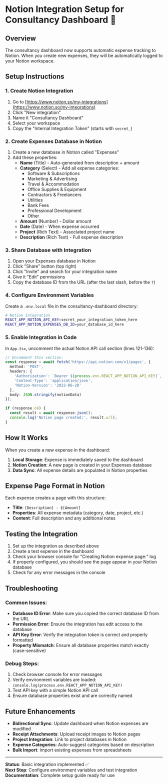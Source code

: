 # Notion Integration Setup for Consultancy Dashboard 📝

## Overview
The consultancy dashboard now supports automatic expense tracking to Notion. When you create new expenses, they will be automatically logged to your Notion workspace.

## Setup Instructions

### 1. Create Notion Integration
1. Go to [https://www.notion.so/my-integrations](https://www.notion.so/my-integrations)
2. Click "New integration"
3. Name it "Consultancy Dashboard"
4. Select your workspace
5. Copy the "Internal Integration Token" (starts with `secret_`)

### 2. Create Expenses Database in Notion
1. Create a new database in Notion called "Expenses"
2. Add these properties:
   - **Name** (Title) - Auto-generated from description + amount
   - **Category** (Select) - Add all expense categories:
     - Software & Subscriptions
     - Marketing & Advertising  
     - Travel & Accommodation
     - Office Supplies & Equipment
     - Contractors & Freelancers
     - Utilities
     - Bank Fees
     - Professional Development
     - Other
   - **Amount** (Number) - Dollar amount
   - **Date** (Date) - When expense occurred
   - **Project** (Rich Text) - Associated project name
   - **Description** (Rich Text) - Full expense description

### 3. Share Database with Integration
1. Open your Expenses database in Notion
2. Click "Share" button (top right)
3. Click "Invite" and search for your integration name
4. Give it "Edit" permissions
5. Copy the database ID from the URL (after the last slash, before the `?`)

### 4. Configure Environment Variables
Create a `.env.local` file in the consultancy-dashboard directory:

```bash
# Notion Integration
REACT_APP_NOTION_API_KEY=secret_your_integration_token_here
REACT_APP_NOTION_EXPENSES_DB_ID=your_database_id_here
```

### 5. Enable Integration in Code
In `App.tsx`, uncomment the actual Notion API call section (lines 121-136):

```typescript
// Uncomment this section:
const response = await fetch('https://api.notion.com/v1/pages', {
  method: 'POST',
  headers: {
    'Authorization': `Bearer ${process.env.REACT_APP_NOTION_API_KEY}`,
    'Content-Type': 'application/json',
    'Notion-Version': '2022-06-28'
  },
  body: JSON.stringify(notionData)
});

if (response.ok) {
  const result = await response.json();
  console.log('Notion page created:', result.url);
}
```

## How It Works

When you create a new expense in the dashboard:

1. **Local Storage**: Expense is immediately saved to the dashboard
2. **Notion Creation**: A new page is created in your Expenses database
3. **Data Sync**: All expense details are populated in Notion properties

## Expense Page Format in Notion

Each expense creates a page with this structure:
- **Title**: `[Description] - $[Amount]`
- **Properties**: All expense metadata (category, date, project, etc.)
- **Content**: Full description and any additional notes

## Testing the Integration

1. Set up the integration as described above
2. Create a test expense in the dashboard
3. Check your browser console for "Creating Notion expense page:" log
4. If properly configured, you should see the page appear in your Notion database
5. Check for any error messages in the console

## Troubleshooting

### Common Issues:
- **Database ID Error**: Make sure you copied the correct database ID from the URL
- **Permission Error**: Ensure the integration has edit access to the database  
- **API Key Error**: Verify the integration token is correct and properly formatted
- **Property Mismatch**: Ensure all database properties match exactly (case-sensitive)

### Debug Steps:
1. Check browser console for error messages
2. Verify environment variables are loaded: `console.log(process.env.REACT_APP_NOTION_API_KEY)`
3. Test API key with a simple Notion API call
4. Ensure database properties exist and are correctly named

## Future Enhancements

- **Bidirectional Sync**: Update dashboard when Notion expenses are modified
- **Receipt Attachments**: Upload receipt images to Notion pages
- **Project Integration**: Link to project databases in Notion
- **Expense Categories**: Auto-suggest categories based on description
- **Bulk Import**: Import existing expenses from spreadsheets

---

**Status**: Basic integration implemented ✅  
**Next Step**: Configure environment variables and test integration  
**Documentation**: Complete setup guide ready for use